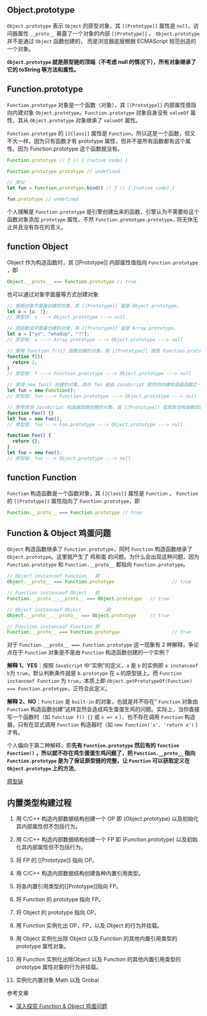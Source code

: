 ## Object.prototype

``` Object.prototype ``` 表示 ``` Object ``` 的原型对象，其 ``` [[Prototype]] ``` 属性是 ``` null ```，访问器属性 ``` __proto__ ``` 暴露了一个对象的内部 ``` [[Prototype]] ``` 。 ``` Object.prototype ``` 并不是通过 ``` Object ``` 函数创建的， 而是浏览器底层根据 ECMAScript 规范创造的一个对象。

**``` Object.prototype ``` 就是原型链的顶端（不考虑 null 的情况下），所有对象继承了它的 toString 等方法和属性。**


## Function.prototype

``` Function.prototype ``` 对象是一个函数（对象），其 ``` [[Prototype]] ``` 内部属性值指向内建对象 ``` Object.prototype ```。``` Function.prototype ``` 对象自身没有 ``` valueOf ``` 属性，其从 ``` Object.prototype ``` 对象继承了 ``` valueOf ``` 属性。

``` Function.prototype ``` 的 ``` [[Class]] ``` 属性是 ``` Function ```，所以这是一个函数，但又不大一样。因为只有函数才有 prototype 属性，但并不是所有函数都有这个属性，因为 Function.prototype 这个函数就没有。

```javaScript
Function.prototype // ƒ () { [native code] }

Function.prototype.prototype // undefined

// 类似
let fun = Function.prototype.bind() // ƒ () { [native code] }

fun.prototype // undefined
```

个人理解是  ``` Function.prototype ``` 是引擎创建出来的函数，引擎认为不需要给这个函数对象添加 ``` prototype ``` 属性，不然 ``` Function.prototype.prototype… ``` 将无休无止并且没有存在的意义。


## function Object

Object 作为构造函数时，其 [[Prototype]] 内部属性值指向 ``` Function.prototype ``` ，即

```javaScript
Object.__proto__ === Function.prototype // true
```

也可以通过对象字面量等方式创建对象

```javaScript
// 使用对象字面量创建的对象，其 [[Prototype]] 值是 Object.prototype。
let o = {a: 1};
// 原型链:	o ---> Object.prototype ---> null

// 使用数组字面量创建的对象，其 [[Prototype]] 值是 Array.prototype。
let a = ["yo", "whadup", "?"];
// 原型链:	a ---> Array.prototype ---> Object.prototype ---> null

// 使用 function f(){} 函数创建的对象，其 [[Prototype]] 值是 Function.prototype。
function f(){
  return 2;
}
// 原型链:	f ---> Function.prototype ---> Object.prototype ---> null

// 使用 new fun() 创建的对象，其中 fun 是由 JavaScript 提供的内建构造器函数之一(Object, Function, Array, Boolean, Date, Number, String 等等），其 [[Prototype]] 值是 fun.prototype。
let fun = new Function();
// 原型链:	fun ---> Function.prototype ---> Object.prototype ---> null

// 使用其他 JavaScript 构造器函数创建的对象，其 [[Prototype]] 值就是该构造器函数的 prototype 属性。
function Foo() {}
let foo = new Foo();
// 原型链:	foo ---> Foo.prototype ---> Object.prototype ---> null

function Foo() {
  return {};
}
let foo = new Foo();
// 原型链:	foo ---> Object.prototype ---> null
```


## function Function

``` Function ``` 构造函数是一个函数对象，其 ``` [[Class]] ``` 属性是 ``` Function ``` 。 ``` Function ``` 的 ``` [[Prototype]] ``` 属性指向了 ``` Function.prototype ```，即

```javaScript
Function.__proto__ === Function.prototype // true
```


## Function & Object 鸡蛋问题

``` Object ``` 构造函数继承了 ``` Function.prototype ```，同时 ``` Function ``` 构造函数继承了 ``` Object.prototype ```。这里就产生了 鸡和蛋 的问题。为什么会出现这种问题，因为 ``` Function.prototype ``` 和 ``` Function.__proto__ ``` 都指向 ``` Function.prototype ```。

```javaScript
// Object instanceof Function 	即
Object.__proto__ === Function.prototype 					// true

// Function instanceof Object 	即
Function.__proto__.__proto__ === Object.prototype	// true

// Object instanceof Object 		即 			
Object.__proto__.__proto__ === Object.prototype 	// true

// Function instanceof Function 即	
Function.__proto__ === Function.prototype					// true
```

对于 ``` Function.__proto__ === Function.prototype ``` 这一现象有 2 种解释，争论点在于 ``` Function ``` 对象是不是由 ``` Function ``` 构造函数创建的一个实例？

**解释 1、YES**：按照 ``` JavaScript ``` 中“实例”的定义，``` a ``` 是 ``` b ``` 的实例即 ``` a instanceof b ```为 ``` true ```，默认判断条件就是 ``` b.prototype ``` 在 ``` a ``` 的原型链上。而 ``` Function instanceof Function ``` 为 ``` true ```，本质上即 ``` Object.getPrototypeOf(Function) === Function.prototype ```，正符合此定义。

**解释 2、NO**：``` Function ``` 是 ``` built-in ``` 的对象，也就是并不存在“ ``` Function ``` 对象由 ``` Function ``` 构造函数创建”这样显然会造成鸡生蛋蛋生鸡的问题。实际上，当你直接写一个函数时（如 ``` function f() {} ``` 或 ``` x => x ``` ），也不存在调用 ``` Function ``` 构造器，只有在显式调用 ``` Function ``` 构造器时（如 ``` new Function('x', 'return x') ``` ）才有。

个人偏向于第二种解释，即**先有 ``` Function.prototype ``` 然后有的 ``` function Function() ``` ，所以就不存在鸡生蛋蛋生鸡问题了，把 ``` Function.__proto__ ``` 指向 ``` Function.prototype ``` 是为了保证原型链的完整，让  ``` Function ``` 可以获取定义在 ``` Object.prototype ``` 上的方法**。

[原型链](http://resource.muyiy.cn/image/2019-07-24-060321.jpg)


## 内置类型构建过程

01.  用 C/C++ 构造内部数据结构创建一个 OP 即 (Object.prototype) 以及初始化其内部属性但不包括行为。

02.  用 C/C++ 构造内部数据结构创建一个 FP 即 (Function.prototype) 以及初始化其内部属性但不包括行为。

03.  将 FP 的 [[Prototype]] 指向 OP。

04.  用 C/C++ 构造内部数据结构创建各种内置引用类型。

05.  将各内置引用类型的[[Prototype]]指向 FP。

06.  将 Function 的 prototype 指向 FP。

07.  将 Object 的 prototype 指向 OP。

08.  用 Function 实例化出 OP，FP，以及 Object 的行为并挂载。

09.  用 Object 实例化出除 Object 以及 Function 的其他内置引用类型的 prototype 属性对象。

10. 用 Function 实例化出除Object 以及 Function 的其他内置引用类型的 prototype 属性对象的行为并挂载。

11. 实例化内置对象 Math 以及 Grobal


参考文章

  - [深入探究 Function & Object 鸡蛋问题](https://www.muyiy.cn/blog/5/5.3.html)





